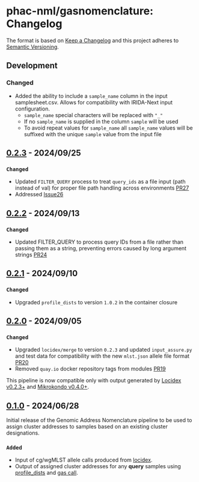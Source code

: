 # phac-nml/gasnomenclature: Changelog

The format is based on [Keep a Changelog](https://keepachangelog.com/en/1.0.0/)
and this project adheres to [Semantic Versioning](https://semver.org/spec/v2.0.0.html).

## Development

### Changed

- Added the ability to include a `sample_name` column in the input samplesheet.csv. Allows for compatibility with IRIDA-Next input configuration.
  - `sample_name` special characters will be replaced with `"_"`
  - If no `sample_name` is supplied in the column `sample` will be used
  - To avoid repeat values for `sample_name` all `sample_name` values will be suffixed with the unique `sample` value from the input file

## [0.2.3] - 2024/09/25

### `Changed`

- Updated `FILTER_QUERY` process to treat `query_ids` as a file input (path instead of val) for proper file path handling across environments [PR27](https://github.com/phac-nml/gasnomenclature/pull/27)
- Addressed [Issue26](https://github.com/phac-nml/gasnomenclature/issues/26)

## [0.2.2] - 2024/09/13

### `Changed`

- Updated FILTER_QUERY to process query IDs from a file rather than passing them as a string, preventing errors caused by long argument strings [PR24](https://github.com/phac-nml/gasnomenclature/pull/24)

## [0.2.1] - 2024/09/10

### `Changed`

- Upgraded `profile_dists` to version `1.0.2` in the container closure

## [0.2.0] - 2024/09/05

### `Changed`

- Upgraded `locidex/merge` to version `0.2.3` and updated `input_assure.py` and test data for compatibility with the new `mlst.json` allele file format [PR20](https://github.com/phac-nml/gasnomenclature/pull/20)
- Removed `quay.io` docker repository tags from modules [PR19](https://github.com/phac-nml/gasnomenclature/pull/19)

This pipeline is now compatible only with output generated by [Locidex v0.2.3+](https://github.com/phac-nml/locidex) and [Mikrokondo v0.4.0+](https://github.com/phac-nml/mikrokondo/releases/tag/v0.4.0).

## [0.1.0] - 2024/06/28

Initial release of the Genomic Address Nomenclature pipeline to be used to assign cluster addresses to samples based on an existing cluster designations.

### `Added`

- Input of cg/wgMLST allele calls produced from [locidex](https://github.com/phac-nml/locidex).
- Output of assigned cluster addresses for any **query** samples using [profile_dists](https://github.com/phac-nml/profile_dists) and [gas call](https://github.com/phac-nml/genomic_address_service).

[0.1.0]: https://github.com/phac-nml/gasnomenclature/releases/tag/0.1.0
[0.2.0]: https://github.com/phac-nml/gasnomenclature/releases/tag/0.2.0
[0.2.1]: https://github.com/phac-nml/gasnomenclature/releases/tag/0.2.1
[0.2.2]: https://github.com/phac-nml/gasnomenclature/releases/tag/0.2.2
[0.2.3]: https://github.com/phac-nml/gasnomenclature/releases/tag/0.2.3
